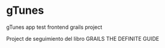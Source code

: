 gTunes
======

gTunes app test frontend grails project


Project de seguimiento del libro GRAILS THE DEFINITE GUIDE
